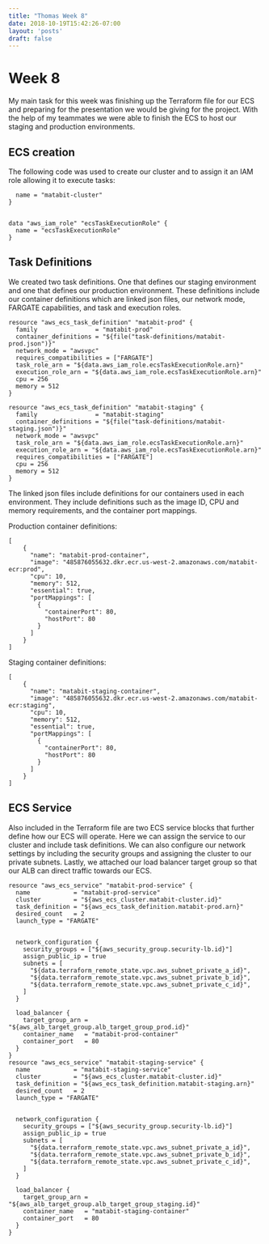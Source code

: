```yaml
---
title: "Thomas Week 8"
date: 2018-10-19T15:42:26-07:00
layout: 'posts'
draft: false
---
```


# Week 8
My main task for this week was finishing up the Terraform file for our ECS and preparing for the presentation we would be giving for the project. With the help of my teammates we were able to finish the ECS to host our staging and production environments.

## ECS creation

The following code was used to create our cluster and to assign it an IAM role allowing it to execute tasks:
```resource "aws_ecs_cluster" "matabit-cluster" {
  name = "matabit-cluster"
}


data "aws_iam_role" "ecsTaskExecutionRole" {
  name = "ecsTaskExecutionRole"
}
```
## Task Definitions

We created two task definitions. One that defines our staging environment and one that defines our production environment. These definitions include our container definitions which are linked json files, our network mode, FARGATE capabilities, and task and execution roles. 
```
resource "aws_ecs_task_definition" "matabit-prod" {
  family                = "matabit-prod"
  container_definitions = "${file("task-definitions/matabit-prod.json")}"
  network_mode = "awsvpc"
  requires_compatibilities = ["FARGATE"]
  task_role_arn = "${data.aws_iam_role.ecsTaskExecutionRole.arn}"
  execution_role_arn = "${data.aws_iam_role.ecsTaskExecutionRole.arn}"
  cpu = 256
  memory = 512
}

resource "aws_ecs_task_definition" "matabit-staging" {
  family                = "matabit-staging"
  container_definitions = "${file("task-definitions/matabit-staging.json")}"
  network_mode = "awsvpc"
  task_role_arn = "${data.aws_iam_role.ecsTaskExecutionRole.arn}"
  execution_role_arn = "${data.aws_iam_role.ecsTaskExecutionRole.arn}"
  requires_compatibilities = ["FARGATE"]
  cpu = 256
  memory = 512
}
```

The linked json files include definitions for our containers used in each environment. They include definitions such as the image ID, CPU and memory requirements, and the container port mappings. 

Production container definitions:
```
[
    {
      "name": "matabit-prod-container",
      "image": "485876055632.dkr.ecr.us-west-2.amazonaws.com/matabit-ecr:prod",
      "cpu": 10,
      "memory": 512,
      "essential": true,
      "portMappings": [
        {
          "containerPort": 80,
          "hostPort": 80
        }
      ]
    }
]
```

Staging container definitions:
```
[
    {
      "name": "matabit-staging-container",
      "image": "485876055632.dkr.ecr.us-west-2.amazonaws.com/matabit-ecr:staging",
      "cpu": 10,
      "memory": 512,
      "essential": true,
      "portMappings": [
        {
          "containerPort": 80,
          "hostPort": 80
        }
      ]
    }
]
```
## ECS Service

Also included in the Terraform file are two ECS service blocks that further define how our ECS will operate. Here we can assign the service to our cluster and include task definitions. We can also configure our network settings by including the security groups and assigning the cluster to our private subnets. Lastly, we attached our load balancer target group so that our ALB can direct traffic towards our ECS.
```
resource "aws_ecs_service" "matabit-prod-service" {
  name            = "matabit-prod-service"
  cluster         = "${aws_ecs_cluster.matabit-cluster.id}"
  task_definition = "${aws_ecs_task_definition.matabit-prod.arn}"
  desired_count   = 2
  launch_type = "FARGATE"
  

  network_configuration {
    security_groups = ["${aws_security_group.security-lb.id}"]
    assign_public_ip = true
    subnets = [
      "${data.terraform_remote_state.vpc.aws_subnet_private_a_id}",
      "${data.terraform_remote_state.vpc.aws_subnet_private_b_id}",
      "${data.terraform_remote_state.vpc.aws_subnet_private_c_id}",
    ]
  }

  load_balancer {
    target_group_arn = "${aws_alb_target_group.alb_target_group_prod.id}"
    container_name   = "matabit-prod-container"
    container_port   = 80
  }
}
resource "aws_ecs_service" "matabit-staging-service" {
  name            = "matabit-staging-service"
  cluster         = "${aws_ecs_cluster.matabit-cluster.id}"
  task_definition = "${aws_ecs_task_definition.matabit-staging.arn}"
  desired_count   = 2
  launch_type = "FARGATE"
  

  network_configuration {
    security_groups = ["${aws_security_group.security-lb.id}"]
    assign_public_ip = true
    subnets = [
      "${data.terraform_remote_state.vpc.aws_subnet_private_a_id}",
      "${data.terraform_remote_state.vpc.aws_subnet_private_b_id}",
      "${data.terraform_remote_state.vpc.aws_subnet_private_c_id}",
    ]
  }

  load_balancer {
    target_group_arn = "${aws_alb_target_group.alb_target_group_staging.id}"
    container_name   = "matabit-staging-container"
    container_port   = 80
  }
}
```